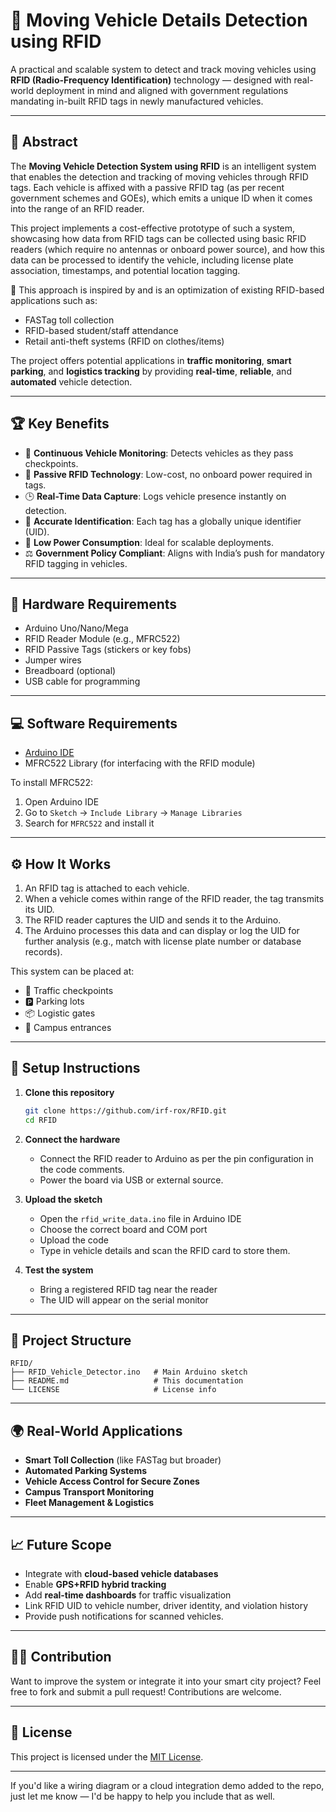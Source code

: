 # 🚗 Moving Vehicle Details Detection using RFID

A practical and scalable system to detect and track moving vehicles using **RFID (Radio-Frequency Identification)** technology — designed with real-world deployment in mind and aligned with government regulations mandating in-built RFID tags in newly manufactured vehicles.

---

## 📄 Abstract

The **Moving Vehicle Detection System using RFID** is an intelligent system that enables the detection and tracking of moving vehicles through RFID tags. Each vehicle is affixed with a passive RFID tag (as per recent government schemes and GOEs), which emits a unique ID when it comes into the range of an RFID reader.

This project implements a cost-effective prototype of such a system, showcasing how data from RFID tags can be collected using basic RFID readers (which require no antennas or onboard power source), and how this data can be processed to identify the vehicle, including license plate association, timestamps, and potential location tagging.

🧠 This approach is inspired by and is an optimization of existing RFID-based applications such as:

* FASTag toll collection
* RFID-based student/staff attendance
* Retail anti-theft systems (RFID on clothes/items)

The project offers potential applications in **traffic monitoring**, **smart parking**, and **logistics tracking** by providing **real-time**, **reliable**, and **automated** vehicle detection.

---

## 🏆 Key Benefits

* 🔁 **Continuous Vehicle Monitoring**: Detects vehicles as they pass checkpoints.
* 📶 **Passive RFID Technology**: Low-cost, no onboard power required in tags.
* 🕒 **Real-Time Data Capture**: Logs vehicle presence instantly on detection.
* 📄 **Accurate Identification**: Each tag has a globally unique identifier (UID).
* 🔌 **Low Power Consumption**: Ideal for scalable deployments.
* ⚖️ **Government Policy Compliant**: Aligns with India’s push for mandatory RFID tagging in vehicles.

---

## 🔧 Hardware Requirements

* Arduino Uno/Nano/Mega
* RFID Reader Module (e.g., MFRC522)
* RFID Passive Tags (stickers or key fobs)
* Jumper wires
* Breadboard (optional)
* USB cable for programming

---

## 💻 Software Requirements

* [Arduino IDE](https://www.arduino.cc/en/software)
* MFRC522 Library (for interfacing with the RFID module)

To install MFRC522:

1. Open Arduino IDE
2. Go to `Sketch` → `Include Library` → `Manage Libraries`
3. Search for `MFRC522` and install it

---

## ⚙️ How It Works

1. An RFID tag is attached to each vehicle.
2. When a vehicle comes within range of the RFID reader, the tag transmits its UID.
3. The RFID reader captures the UID and sends it to the Arduino.
4. The Arduino processes this data and can display or log the UID for further analysis (e.g., match with license plate number or database records).

This system can be placed at:

* 🚦 Traffic checkpoints
* 🅿️ Parking lots
* 📦 Logistic gates
* 🏢 Campus entrances

---

## 🚀 Setup Instructions

1. **Clone this repository**

   ```bash
   git clone https://github.com/irf-rox/RFID.git
   cd RFID
   ```

2. **Connect the hardware**

   * Connect the RFID reader to Arduino as per the pin configuration in the code comments.
   * Power the board via USB or external source.

3. **Upload the sketch**

   * Open the `rfid_write_data.ino` file in Arduino IDE
   * Choose the correct board and COM port
   * Upload the code
   * Type in vehicle details and scan the RFID card to store them.

4. **Test the system**

   * Bring a registered RFID tag near the reader
   * The UID will appear on the serial monitor

---

## 📁 Project Structure

```
RFID/
├── RFID_Vehicle_Detector.ino   # Main Arduino sketch
├── README.md                   # This documentation
└── LICENSE                     # License info
```

---

## 🌍 Real-World Applications

* **Smart Toll Collection** (like FASTag but broader)
* **Automated Parking Systems**
* **Vehicle Access Control for Secure Zones**
* **Campus Transport Monitoring**
* **Fleet Management & Logistics**

---

## 📈 Future Scope

* Integrate with **cloud-based vehicle databases**
* Enable **GPS+RFID hybrid tracking**
* Add **real-time dashboards** for traffic visualization
* Link RFID UID to vehicle number, driver identity, and violation history
* Provide push notifications for scanned vehicles.

---

## 🧑‍💻 Contribution

Want to improve the system or integrate it into your smart city project? Feel free to fork and submit a pull request! Contributions are welcome.

---

## 📜 License

This project is licensed under the [MIT License](LICENSE).

---

If you'd like a wiring diagram or a cloud integration demo added to the repo, just let me know — I'd be happy to help you include that as well.
